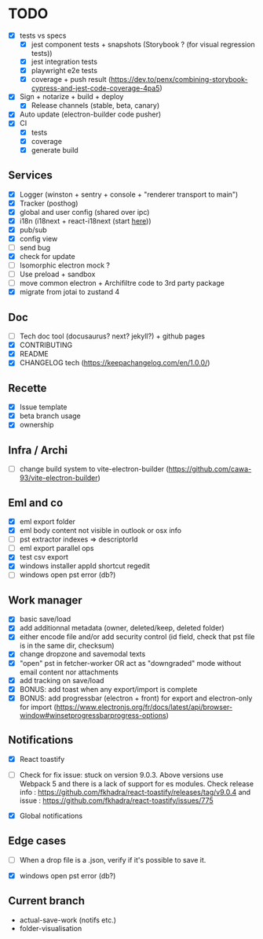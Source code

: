 # TODO
- [x] tests vs specs
  - [x] jest component tests + snapshots (Storybook ? (for visual regression tests))
  - [x] jest integration tests
  - [x] playwright e2e tests
  - [x] coverage + push result (https://dev.to/penx/combining-storybook-cypress-and-jest-code-coverage-4pa5)
- [x] Sign + notarize + build + deploy
  - [x] Release channels (stable, beta, canary)
- [x] Auto update (electron-builder code pusher)
- [x] CI
  - [x] tests
  - [x] coverage
  - [x] generate build
## Services
- [x] Logger (winston + sentry + console + "renderer transport to main")
- [x] Tracker (posthog)
- [x] global and user config (shared over ipc)
- [x] i18n (i18next + react-i18next (start [here](./src/common/i18n/)))
- [x] pub/sub
- [x] config view
- [ ] send bug
- [x] check for update
- [ ] Isomorphic electron mock ?
- [ ] Use preload + sandbox
- [ ] move common electron + Archifiltre code to 3rd party package
- [x] migrate from jotai to zustand 4 

## Doc
- [ ] Tech doc tool (docusaurus? next? jekyll?) + github pages
- [x] CONTRIBUTING
- [x] README
- [x] CHANGELOG tech (https://keepachangelog.com/en/1.0.0/)

## Recette
- [x] Issue template
- [x] beta branch usage
- [x] ownership

## Infra / Archi
- [ ] change build system to vite-electron-builder (https://github.com/cawa-93/vite-electron-builder)


## Eml and co
- [x] eml export folder
- [x] eml body content not visible in outlook or osx info
- [ ] pst extractor indexes => descriptorId
- [ ] eml export parallel ops
- [x] test csv export
- [x] windows installer appId shortcut regedit
- [ ] windows open pst error (db?) 

## Work manager
- [x] basic save/load
- [x] add additionnal metadata (owner, deleted/keep, deleted folder)
- [x] either encode file and/or add security control (id field, check that pst file is in the same dir, checksum)
- [x] change dropzone and savemodal texts
- [x] "open" pst in fetcher-worker OR act as "downgraded" mode without email content nor attachments
- [x] add tracking on save/load
- [x] BONUS: add toast when any export/import is complete
- [x] BONUS: add progressbar (electron + front) for export and electron-only for import (https://www.electronjs.org/fr/docs/latest/api/browser-window#winsetprogressbarprogress-options)

## Notifications
- [x] React toastify
- [ ] Check for fix issue: stuck on version 9.0.3. Above versions use Webpack 5 and there is a lack of support for es modules. Check release info : https://github.com/fkhadra/react-toastify/releases/tag/v9.0.4 and issue : https://github.com/fkhadra/react-toastify/issues/775
- [x] Global notifications


## Edge cases
- [ ] When a drop file is a .json, verify if it's possible to save it. 
- [x] windows open pst error (db?) 


## Current branch
- actual-save-work (notifs etc.)
- folder-visualisation
